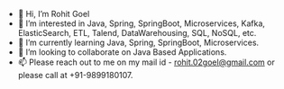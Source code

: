 - 👋 Hi, I’m Rohit Goel
- 👀 I’m interested in Java, Spring, SpringBoot, Microservices, Kafka, ElasticSearch, ETL, Talend, DataWarehousing, SQL, NoSQL, etc.
- 🌱 I’m currently learning Java, Spring, SpringBoot, Microservices.
- 💞️ I’m looking to collaborate on Java Based Applications.
- 📫 Please reach out to me on my mail id - rohit.02goel@gmail.com or please call at +91-9899180107.

<!---
rohitgoel1995/rohitgoel1995 is a ✨ special ✨ repository because its `README.md` (this file) appears on your GitHub profile.
You can click the Preview link to take a look at your changes.
--->
